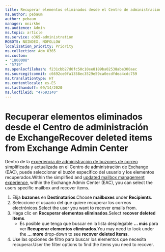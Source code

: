 ```yaml
---
title: Recuperar elementos eliminados desde el Centro de administración de Exchange
ms.author: pebaum
author: pebaum
manager: mnirkhe
ms.audience: Admin
ms.topic: article
ms.service: o365-administration
ROBOTS: NOINDEX, NOFOLLOW
localization_priority: Priority
ms.collection: Adm_O365
ms.custom:
- "1800008"
- "5719"
ms.openlocfilehash: f231cbb27d0fc50c10ee8189ba02538abe300aec
ms.sourcegitcommit: c6692ce0fa1358ec3529e59ca0ecdfdea4cdc759
ms.translationtype: HT
ms.contentlocale: es-ES
ms.lasthandoff: 09/14/2020
ms.locfileid: "47693140"
---
```

# <a name="recover-deleted-items-from-exchange-admin-center"></a><span data-ttu-id="c50a3-102">Recuperar elementos eliminados desde el Centro de administración de Exchange</span><span class="sxs-lookup"><span data-stu-id="c50a3-102">Recover deleted items from Exchange Admin Center</span></span>

<span data-ttu-id="c50a3-103">Dentro de la [experiencia de administración de buzones de correo](https://admin.exchange.microsoft.com/#/mailboxes) simplificada y actualizada en el Centro de administración de Exchange (EAC), puede seleccionar el buzón específico del usuario y los elementos recuperados.</span><span class="sxs-lookup"><span data-stu-id="c50a3-103">Within the simplified and [updated mailbox management experience](https://admin.exchange.microsoft.com/#/mailboxes), within the Exchange Admin Center (EAC), you can select the users specific mailbox and recover items.</span></span>

1. <span data-ttu-id="c50a3-104">Elija **buzones** en **Destinatarios**.</span><span class="sxs-lookup"><span data-stu-id="c50a3-104">Choose **mailboxes** under **Recipients**.</span></span>
2. <span data-ttu-id="c50a3-105">Seleccione el usuario del que quiere recuperar los correos electrónicos.</span><span class="sxs-lookup"><span data-stu-id="c50a3-105">Select the user you want to recover emails from.</span></span>
3. <span data-ttu-id="c50a3-106">Haga clic en **Recuperar elementos eliminados**.</span><span class="sxs-lookup"><span data-stu-id="c50a3-106">Select **recover deleted items**.</span></span>
    - <span data-ttu-id="c50a3-107">Es posible que tenga que buscar en la lista desplegable **... más** para ver **Recuperar elementos eliminados**.</span><span class="sxs-lookup"><span data-stu-id="c50a3-107">You may need to look under the **… more** drop-down to see **recover deleted items**.</span></span>
4. <span data-ttu-id="c50a3-108">Use las opciones de filtro para buscar los elementos que necesita recuperar.</span><span class="sxs-lookup"><span data-stu-id="c50a3-108">User the filter options to find the items you need to recover.</span></span>
